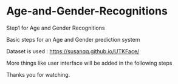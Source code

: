 # Age-and-Gender-Recognitions
Step1 for Age and Gender Recognitions

Basic steps for an Age and Gender prediction system

Dataset is used : https://susanqq.github.io/UTKFace/

More things like user interface will be added in the following steps

Thanks you for watching.
